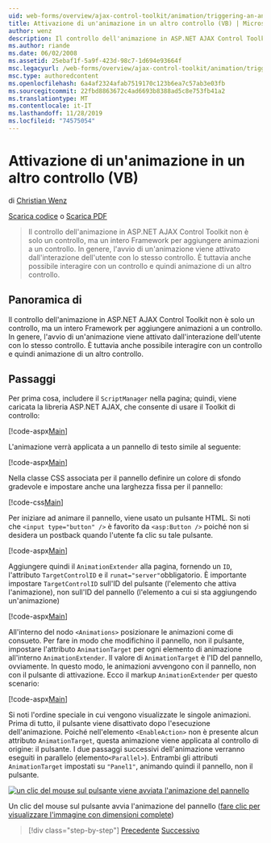 ```yaml
---
uid: web-forms/overview/ajax-control-toolkit/animation/triggering-an-animation-in-another-control-vb
title: Attivazione di un'animazione in un altro controllo (VB) | Microsoft Docs
author: wenz
description: Il controllo dell'animazione in ASP.NET AJAX Control Toolkit non è solo un controllo, ma un intero Framework per aggiungere animazioni a un controllo. In generale, l'avvio di...
ms.author: riande
ms.date: 06/02/2008
ms.assetid: 25ebaf1f-5a9f-423d-98c7-1d694e93664f
msc.legacyurl: /web-forms/overview/ajax-control-toolkit/animation/triggering-an-animation-in-another-control-vb
msc.type: authoredcontent
ms.openlocfilehash: 6a4af2324afab7519170c123b6ea7c57ab3e03fb
ms.sourcegitcommit: 22fbd8863672c4ad6693b8388ad5c8e753fb41a2
ms.translationtype: MT
ms.contentlocale: it-IT
ms.lasthandoff: 11/28/2019
ms.locfileid: "74575054"
---
```

# <a name="triggering-an-animation-in-another-control-vb"></a>Attivazione di un'animazione in un altro controllo (VB)

di [Christian Wenz](https://github.com/wenz)

[Scarica codice](https://download.microsoft.com/download/f/9/a/f9a26acd-8df4-4484-8a18-199e4598f411/Animation8.vb.zip) o [Scarica PDF](https://download.microsoft.com/download/6/7/1/6718d452-ff89-4d3f-a90e-c74ec2d636a3/animation8VB.pdf)

> Il controllo dell'animazione in ASP.NET AJAX Control Toolkit non è solo un controllo, ma un intero Framework per aggiungere animazioni a un controllo. In genere, l'avvio di un'animazione viene attivato dall'interazione dell'utente con lo stesso controllo. È tuttavia anche possibile interagire con un controllo e quindi animazione di un altro controllo.

## <a name="overview"></a>Panoramica di

Il controllo dell'animazione in ASP.NET AJAX Control Toolkit non è solo un controllo, ma un intero Framework per aggiungere animazioni a un controllo. In genere, l'avvio di un'animazione viene attivato dall'interazione dell'utente con lo stesso controllo. È tuttavia anche possibile interagire con un controllo e quindi animazione di un altro controllo.

## <a name="steps"></a>Passaggi

Per prima cosa, includere il `ScriptManager` nella pagina; quindi, viene caricata la libreria ASP.NET AJAX, che consente di usare il Toolkit di controllo:

[!code-aspx[Main](triggering-an-animation-in-another-control-vb/samples/sample1.aspx)]

L'animazione verrà applicata a un pannello di testo simile al seguente:

[!code-aspx[Main](triggering-an-animation-in-another-control-vb/samples/sample2.aspx)]

Nella classe CSS associata per il pannello definire un colore di sfondo gradevole e impostare anche una larghezza fissa per il pannello:

[!code-css[Main](triggering-an-animation-in-another-control-vb/samples/sample3.css)]

Per iniziare ad animare il pannello, viene usato un pulsante HTML. Si noti che `<input type="button" />` è favorito da `<asp:Button />` poiché non si desidera un postback quando l'utente fa clic su tale pulsante.

[!code-aspx[Main](triggering-an-animation-in-another-control-vb/samples/sample4.aspx)]

Aggiungere quindi il `AnimationExtender` alla pagina, fornendo un `ID`, l'attributo `TargetControlID` e il `runat="server"`obbligatorio. È importante impostare `TargetControlID` sull'ID del pulsante (l'elemento che attiva l'animazione), non sull'ID del pannello (l'elemento a cui si sta aggiungendo un'animazione)

[!code-aspx[Main](triggering-an-animation-in-another-control-vb/samples/sample5.aspx)]

All'interno del nodo `<Animations>` posizionare le animazioni come di consueto. Per fare in modo che modifichino il pannello, non il pulsante, impostare l'attributo `AnimationTarget` per ogni elemento di animazione all'interno `AnimationExtender`. Il valore di `AnimationTarget` è l'ID del pannello, ovviamente. In questo modo, le animazioni avvengono con il pannello, non con il pulsante di attivazione. Ecco il markup `AnimationExtender` per questo scenario:

[!code-aspx[Main](triggering-an-animation-in-another-control-vb/samples/sample6.aspx)]

Si noti l'ordine speciale in cui vengono visualizzate le singole animazioni. Prima di tutto, il pulsante viene disattivato dopo l'esecuzione dell'animazione. Poiché nell'elemento `<EnableAction>` non è presente alcun attributo `AnimationTarget`, questa animazione viene applicata al controllo di origine: il pulsante. I due passaggi successivi dell'animazione verranno eseguiti in parallelo (elemento`<Parallel>`). Entrambi gli attributi `AnimationTarget` impostati su `"Panel1"`, animando quindi il pannello, non il pulsante.

[![un clic del mouse sul pulsante viene avviata l'animazione del pannello](triggering-an-animation-in-another-control-vb/_static/image2.png)](triggering-an-animation-in-another-control-vb/_static/image1.png)

Un clic del mouse sul pulsante avvia l'animazione del pannello ([fare clic per visualizzare l'immagine con dimensioni complete](triggering-an-animation-in-another-control-vb/_static/image3.png))

> [!div class="step-by-step"]
> [Precedente](disabling-actions-during-animation-vb.md)
> [Successivo](modifying-animations-from-the-server-side-vb.md)
